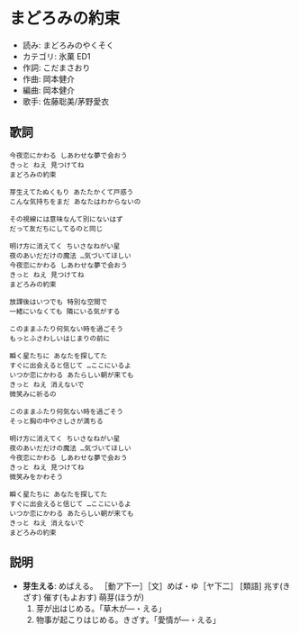 まどろみの約束
===============

- 読み: まどろみのやくそく
- カテゴリ: 氷菓 ED1
- 作詞: こだまさおり
- 作曲: 岡本健介
- 編曲: 岡本健介
- 歌手: 佐藤聡美/茅野愛衣


歌詞
-----

    今夜恋にかわる しあわせな夢で会おう
    きっと ねえ 見つけてね
    まどろみの約束

    芽生えてたぬくもり あたたかくて戸惑う
    こんな気持ちをまだ あなたはわからないの

    その視線には意味なんて別にないはず
    だって友だちにしてるのと同じ

    明け方に消えてく ちいさなねがい星
    夜のあいだだけの魔法 …気づいてほしい
    今夜恋にかわる しあわせな夢で会おう
    きっと ねえ 見つけてね
    まどろみの約束

    放課後はいつでも 特別な空間で
    一緒にいなくても 隣にいる気がする

    このままふたり何気ない時を過ごそう
    もっとふさわしいはじまりの前に

    瞬く星たちに あなたを探してた
    すぐに出会えると信じて …ここにいるよ
    いつか恋にかわる あたらしい朝が来ても
    きっと ねえ 消えないで
    微笑みに祈るの

    このままふたり何気ない時を過ごそう
    そっと胸の中やさしさが満ちる

    明け方に消えてく ちいさなねがい星
    夜のあいだだけの魔法 …気づいてほしい
    今夜恋にかわる しあわせな夢で会おう
    きっと ねえ 見つけてね
    微笑みをかわそう

    瞬く星たちに あなたを探してた
    すぐに出会えると信じて …ここにいるよ
    いつか恋にかわる あたらしい朝が来ても
    きっと ねえ 消えないで
    まどろみの約束


説明
-----

- **芽生える**: めばえる。 ［動ア下一］［文］めば・ゆ［ヤ下二］ [類語] 兆す(きざす) 催す(もよおす) 萌芽(ほうが)
    1. 芽が出はじめる。「草木が―・える」
    2. 物事が起こりはじめる。きざす。「愛情が―・える」
